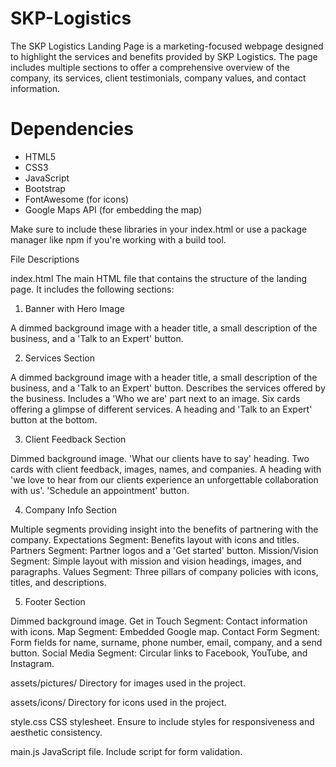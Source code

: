 # SKP-Logistics
The SKP Logistics Landing Page is a marketing-focused webpage designed to highlight the services and benefits provided by SKP Logistics. The page includes multiple sections to offer a comprehensive overview of the company, its services, client testimonials, company values, and contact information.

# Dependencies
- HTML5
- CSS3
- JavaScript
- Bootstrap
- FontAwesome (for icons)
- Google Maps API (for embedding the map)

Make sure to include these libraries in your index.html or use a package manager like npm if you're working with a build tool.

File Descriptions

index.html
The main HTML file that contains the structure of the landing page. It includes the following sections:

1. Banner with Hero Image

A dimmed background image with a header title, a small description of the business, and a 'Talk to an Expert' button.


2. Services Section

A dimmed background image with a header title, a small description of the business, and a 'Talk to an Expert' button.
Describes the services offered by the business.
Includes a 'Who we are' part next to an image.
Six cards offering a glimpse of different services.
A heading and 'Talk to an Expert' button at the bottom.


3. Client Feedback Section

Dimmed background image.
'What our clients have to say' heading.
Two cards with client feedback, images, names, and companies.
A heading with 'we love to hear from our clients experience an unforgettable collaboration with us'.
'Schedule an appointment' button.


4. Company Info Section

Multiple segments providing insight into the benefits of partnering with the company.
Expectations Segment: Benefits layout with icons and titles.
Partners Segment: Partner logos and a 'Get started' button.
Mission/Vision Segment: Simple layout with mission and vision headings, images, and paragraphs.
Values Segment: Three pillars of company policies with icons, titles, and descriptions.


5. Footer Section

Dimmed background image.
Get in Touch Segment: Contact information with icons.
Map Segment: Embedded Google map.
Contact Form Segment: Form fields for name, surname, phone number, email, company, and a send button.
Social Media Segment: Circular links to Facebook, YouTube, and Instagram.


assets/pictures/
Directory for images used in the project.

assets/icons/
Directory for icons used in the project.

style.css
CSS stylesheet. Ensure to include styles for responsiveness and aesthetic consistency.

main.js
JavaScript file. Include script for form validation.
